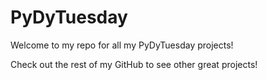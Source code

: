 # PyDyTuesday
Welcome to my repo for all my PyDyTuesday projects!

Check out the rest of my GitHub to see other great projects!
